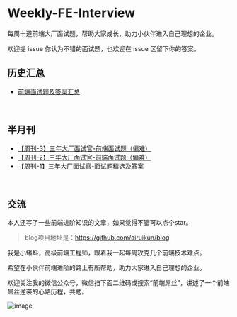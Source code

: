 # Weekly-FE-Interview

每周十道前端大厂面试题，帮助大家成长，助力小伙伴进入自己理想的企业。

欢迎提 issue 你认为不错的面试题，也欢迎在 issue 区留下你的答案。

## 历史汇总

-   [前端面试题及答案汇总](https://github.com/airuikun/Weekly-FE-Interview/blob/master/summary/questions.md)

<br/>



## 半月刊

- [【周刊-3】三年大厂面试官-前端面试题（偏难）](https://juejin.im/post/5cd82463518825692330d440)
- [【周刊-2】三年大厂面试官-前端面试题（偏难）](https://juejin.im/post/5cb0315f518825215e61ec14)
- [【周刊-1】三年大厂面试官-面试题精选及答案](https://juejin.im/post/5ca9de22e51d452b5372ed90)

<br/>



## 交流

本人还写了一些前端进阶知识的文章，如果觉得不错可以点个star。

> blog项目地址是：https://github.com/airuikun/blog

我是小蝌蚪，高级前端工程师，跟着我一起每周攻克几个前端技术难点。

希望在小伙伴前端进阶的路上有所帮助，助力大家进入自己理想的企业。

欢迎关注我的微信公众号，微信扫下面二维码或搜索“前端屌丝”，讲述了一个前端屌丝逆袭的心路历程，共勉。

![image](https://github.com/airuikun/blog/raw/master/images/weekly/diaosierweima.jpg)

